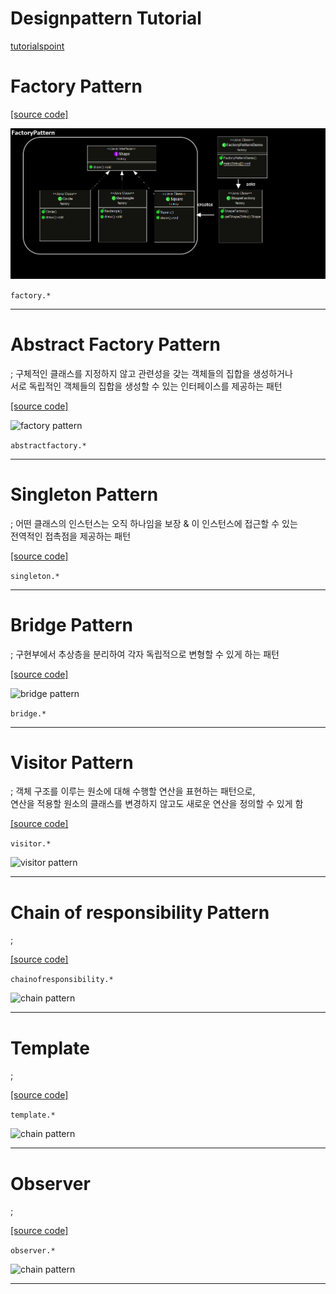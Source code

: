 # Designpattern Tutorial

[tutorialspoint](https://www.tutorialspoint.com/design_pattern)


# Factory Pattern

[[source code]](https://github.com/zacscoding/DesignPatterns/tree/master/design-pattern-tutorial/src/factory)

![factory pattern](./pics/factory.png)

```factory.*```

---

# Abstract Factory Pattern
; 구체적인 클래스를 지정하지 않고 관련성을 갖는 객체들의 집합을 생성하거나  
서로 독립적인 객체들의 집합을 생성할 수 있는 인터페이스를 제공하는 패턴

[[source code]](https://github.com/zacscoding/DesignPatterns/tree/master/design-pattern-tutorial/src/abstractfactory)  

![factory pattern](./pics/abstractfactory.png)

```abstractfactory.*```

---

# Singleton Pattern
; 어떤 클래스의 인스턴스는 오직 하나임을 보장 & 이 인스턴스에 접근할 수 있는  
전역적인 접촉점을 제공하는 패턴

[[source code]](https://github.com/zacscoding/DesignPatterns/tree/master/design-pattern-tutorial/src/singleton)  

```singleton.*```

---

# Bridge Pattern
; 구현부에서 추상층을 분리하여 각자 독립적으로 변형할 수 있게 하는 패턴

[[source code]](https://github.com/zacscoding/DesignPatterns/tree/master/design-pattern-tutorial/src/bridge)

![bridge pattern](./pics/bridge.png)

```bridge.*```

---

# Visitor Pattern
; 객체 구조를 이루는 원소에 대해 수행할 연산을 표현하는 패턴으로,  
연산을 적용할 원소의 클래스를 변경하지 않고도 새로운 연산을 정의할 수 있게 함

[[source code]](https://github.com/zacscoding/DesignPatterns/tree/master/design-pattern-tutorial/src/visitor)

```visitor.*```

![visitor pattern](./pics/visitor.png)

---

# Chain of responsibility Pattern
;

[[source code]](https://github.com/zacscoding/DesignPatterns/tree/master/design-pattern-tutorial/src/chainofresponsibility)

```chainofresponsibility.*```

![chain pattern](./pics/chain.png)

---

# Template
;

[[source code]](https://github.com/zacscoding/DesignPatterns/tree/master/design-pattern-tutorial/src/template)

```template.*```

![chain pattern](./pics/template.png)

---

# Observer  
;

[[source code]](https://github.com/zacscoding/DesignPatterns/tree/master/design-pattern-tutorial/src/observer)  

```observer.*```

![chain pattern](./pics/observer.png)  

---



